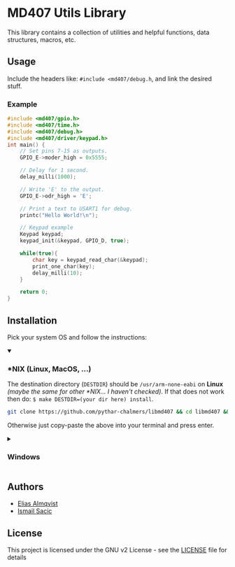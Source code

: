 # MD407 Utils Library
This library contains a collection of utilities and helpful functions, data structures, macros, etc.


## Usage
Include the headers like: `#include <md407/debug.h`, and link the desired stuff.


### Example
```c
#include <md407/gpio.h>
#include <md407/time.h>
#include <md407/debug.h>
#include <md407/driver/keypad.h>
int main() {
    // Set pins 7-15 as outputs.
    GPIO_E->moder_high = 0x5555;

    // Delay for 1 second.
    delay_milli(1000);

    // Write 'E' to the output.
    GPIO_E->odr_high = 'E';

    // Print a text to USART1 for debug.
    printc("Hello World!\n");

	// Keypad example
	Keypad keypad;
	keypad_init(&keypad, GPIO_D, true);

	while(true){
		char key = keypad_read_char(&keypad);
		print_one_char(key);
		delay_milli(10);
	}

    return 0;
}


```


## Installation
Pick your system OS and follow the instructions:

<details open>
<summary><h3>*NIX (Linux, MacOS, ...)</h3></summary>

The destination directory (`DESTDIR`) should be `/usr/arm-none-eabi` on **Linux** *(maybe the same for other \*NIX... I haven't checked)*. If that does not work then do:
`$ make DESTDIR=(your dir here) install`.

```sh
git clone https://github.com/pythar-chalmers/libmd407 && cd libmd407 && sudo make install
```
Otherwise just copy-paste the above into your terminal and press enter.
	
</details>

<details>
<summary><h3>Windows</h3></summary>
	<details>
	<summary><h5>Option A</h5></summary>
		<ol>
		  <li> Go to <a href="https://distrochooser.de/" target="_blank">this website</a> and then install the recommended distribution. </li>
		  <li> Come back here and read the above. </li>
		</ol>
	</details>
	<details>
	<summary><h5>Option B</h5></summary>
		You're on your own lol
	</details>
</details>


## Authors
- [Elias Almqvist](https://github.com/almqv)
- [Ismail Sacic](https://github.com/ismail424)


## License
This project is licensed under the GNU v2 License - see the [LICENSE](LICENSE) file for details
